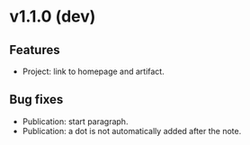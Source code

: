 # v1.1.0 (dev)

## Features

  - Project: link to homepage and artifact.

## Bug fixes

  - Publication: start paragraph.
  - Publication: a dot is not automatically added after the note.
